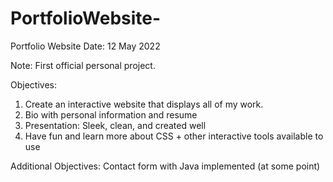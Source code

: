 # PortfolioWebsite-

Portfolio Website
Date: 12 May 2022

Note:
First official personal project.

Objectives:
1) Create an interactive website that displays all of my work.
2) Bio with personal information and resume
3) Presentation: Sleek, clean, and created well
4) Have fun and learn more about CSS + other interactive tools available to use 


Additional Objectives:
Contact form with Java implemented (at some point)

